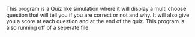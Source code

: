 This program is a Quiz like simulation where it will display a multi choose question that will tell you if you are correct or not and why.
It will also give you a score at each question and at the end of the quiz.
This program is also running off of a seperate file.